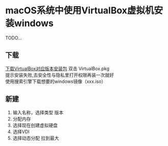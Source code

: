 # macOS系统中使用VirtualBox虚拟机安装windows

TODO...

## 下载
[下载VirtualBox对应版本安装包](https://www.virtualbox.org/wiki/Downloads)
双击 VirtualBox.pkg  
提示安装失败,去安全性与隐私里打开权限再装一次就好  
使用搜索引擎下载想要的windows镜像（xxx.iso）  

## 新建
1. 输入名称，选择类型 版本
2. 分配内存
3. 选择现在创建虚拟硬盘
4. 选择VDI
5. 选择动态分配 拉到最大
